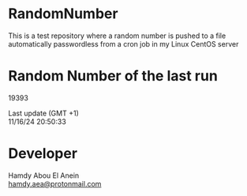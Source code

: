 # RandomNumber    
This is a test repository where a random number is pushed to a file automatically passwordless from a cron job in my Linux CentOS server    
# Random Number of the last run   
19393
      
Last update (GMT +1)    
11/16/24 20:50:33
# Developer    
Hamdy Abou El Anein   
hamdy.aea@protonmail.com
